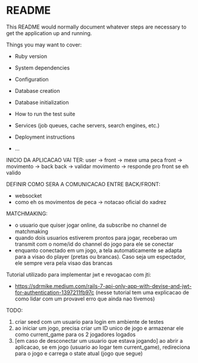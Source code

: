 # README

This README would normally document whatever steps are necessary to get the
application up and running.

Things you may want to cover:

* Ruby version

* System dependencies

* Configuration

* Database creation

* Database initialization

* How to run the test suite

* Services (job queues, cache servers, search engines, etc.)

* Deployment instructions

* ...



INICIO DA APLICACAO VAI TER:
user -> front -> mexe uma peca
front -> movimento -> back
back -> validar movimento -> responde pro front se eh valido

DEFINIR COMO SERA A COMUNICACAO ENTRE BACK/FRONT:
- websocket
- como eh os movimentos de peca -> notacao oficial do xadrez

MATCHMAKING:
- o usuario que quiser jogar online, da subscribe no channel de matchmaking
- quando dois usuarios estiverem prontos para jogar, receberao um transmit com o nome/id do channel do jogo para ele se conectar
- enquanto conectado em um jogo, a tela automaticamente se adapta para a visao do player (pretas ou brancas). Caso seja um espectador, ele sempre vera pela visao das brancas



Tutorial utilizado para implementar jwt e revogacao com jti:
- https://sdrmike.medium.com/rails-7-api-only-app-with-devise-and-jwt-for-authentication-1397211fb97c
(nesse tutorial tem uma explicacao de como lidar com um provavel erro que ainda nao tivemos)



TODO:
1) criar seed com um usuario para login em ambiente de testes
2) ao iniciar um jogo, precisa criar um ID unico de jogo e armazenar ele como current_game para os 2 jogadores logados 
3) [em caso de desconectar um usuario que estava jogando] ao abrir a aplicacao, se em jogo (usuario ao logar tem current_game), redireciona para o jogo e carrega o state atual (jogo que segue)
